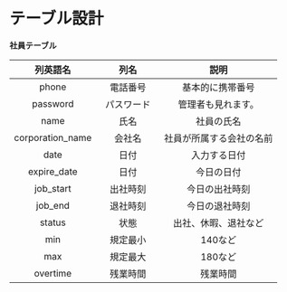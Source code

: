 # テーブル設計

**社員テーブル**

| 列英語名 | 列名   | 説明       |
| :----:   | :----: |:---:       |
| phone | 電話番号 | 基本的に携帯番号 |
| password | パスワード　| 管理者も見れます。
| name     | 氏名   | 社員の氏名 |
| corporation_name | 会社名 | 社員が所属する会社の名前 |
| date | 日付　| 入力する日付
| expire_date | 日付 | 今日の日付|
| job_start | 出社時刻 | 今日の出社時刻 | 
| job_end | 退社時刻 | 今日の退社時刻 |
| status | 状態 | 出社、休暇、退社など |
| min | 規定最小 | 140など |
| max | 規定最大 | 180など |
| overtime | 残業時間 | 残業時間 |

